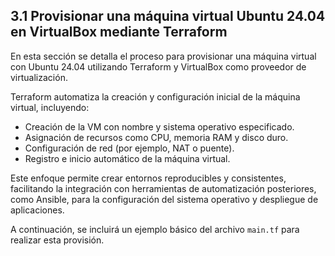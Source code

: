 ## 3.1 Provisionar una máquina virtual Ubuntu 24.04 en VirtualBox mediante Terraform

En esta sección se detalla el proceso para provisionar una máquina virtual con Ubuntu 24.04 utilizando Terraform y VirtualBox como proveedor de virtualización.

Terraform automatiza la creación y configuración inicial de la máquina virtual, incluyendo:

- Creación de la VM con nombre y sistema operativo especificado.
- Asignación de recursos como CPU, memoria RAM y disco duro.
- Configuración de red (por ejemplo, NAT o puente).
- Registro e inicio automático de la máquina virtual.

Este enfoque permite crear entornos reproducibles y consistentes, facilitando la integración con herramientas de automatización posteriores, como Ansible, para la configuración del sistema operativo y despliegue de aplicaciones.

A continuación, se incluirá un ejemplo básico del archivo `main.tf` para realizar esta provisión.
